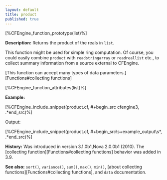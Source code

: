 ```yaml
---
layout: default
title: product
published: true
---
```


[%CFEngine_function_prototype(list)%]

**Description:** Returns the product of the reals in `list`.

This function might be used for simple ring computation. Of course, you could
easily combine `product` with `readstringarray` or `readreallist` etc., to
collect summary information from a source external to CFEngine.

[This function can accept many types of data parameters.][Functions#collecting functions]

[%CFEngine_function_attributes(list)%]

**Example:**

[%CFEngine_include_snippet(product.cf, #\+begin_src cfengine3, .*end_src)%]

Output:

[%CFEngine_include_snippet(product.cf, #\+begin_src\s+example_output\s*, .*end_src)%]

**History:** Was introduced in version 3.1.0b1,Nova 2.0.0b1 (2010). The [collecting function][Functions#collecting functions] behavior was added in 3.9.

**See also:** `sort()`, `variance()`, `sum()`, `max()`, `min()`, [about collecting functions][Functions#collecting functions], and `data` documentation.

